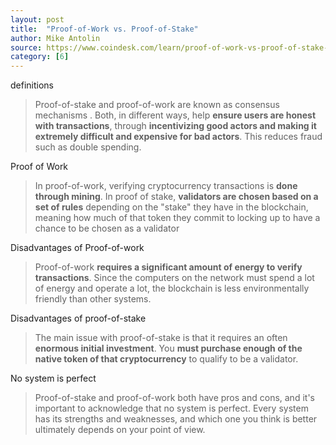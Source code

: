 ```yaml
---
layout: post
title:  "Proof-of-Work vs. Proof-of-Stake"
author: Mike Antolin
source: https://www.coindesk.com/learn/proof-of-work-vs-proof-of-stake-what-is-the-difference/
category: [6]
---
```


definitions

> Proof-of-stake and proof-of-work are known as consensus mechanisms . Both, in different ways, help **ensure users are honest with transactions**, through **incentivizing good actors and making it extremely difficult and expensive for bad actors**. This reduces fraud such as double spending.

Proof of Work

> In proof-of-work, verifying cryptocurrency transactions is **done through mining**. In proof of stake, **validators are chosen based on a set of rules** depending on the "stake" they have in the blockchain, meaning how much of that token they commit to locking up to have a chance to be chosen as a validator

Disadvantages of Proof-of-work

> Proof-of-work **requires a significant amount of energy to verify transactions**. Since the computers on the network must spend a lot of energy and operate a lot, the blockchain is less environmentally friendly than other systems.

Disadvantages of proof-of-stake

> The main issue with proof-of-stake is that it requires an often **enormous initial investment**. You **must purchase enough of the native token of that cryptocurrency** to qualify to be a validator.

No system is perfect

> Proof-of-stake and proof-of-work both have pros and cons, and it's important to acknowledge that no system is perfect. Every system has its strengths and weaknesses, and which one you think is better ultimately depends on your point of view.
